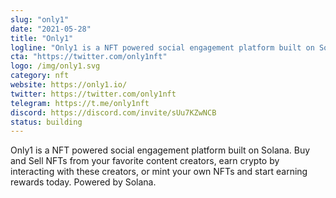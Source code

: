 ```yaml
---
slug: "only1"
date: "2021-05-28"
title: "Only1"
logline: "Only1 is a NFT powered social engagement platform built on Solana."
cta: "https://twitter.com/only1nft"
logo: /img/only1.svg
category: nft
website: https://only1.io/
twitter: https://twitter.com/only1nft
telegram: https://t.me/only1nft
discord: https://discord.com/invite/sUu7KZwNCB
status: building
---
```


Only1 is a NFT powered social engagement platform built on Solana.
Buy and Sell NFTs from your favorite content creators, earn crypto by interacting with these creators, or mint your own NFTs and start earning rewards today. Powered by Solana.
